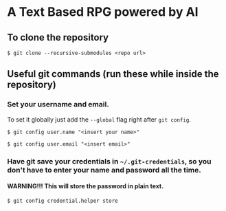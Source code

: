 # A Text Based RPG powered by AI

## To clone the repository

```
$ git clone --recursive-submodules <repo url>
```

## Useful git commands (run these while inside the repository)

### Set your username and email.

To set it globally just add the `--global` flag right after `git config`.

```
$ git config user.name "<insert your name>"

$ git config user.email "<insert email>"
```

### Have git save your credentials in `~/.git-credentials`, so you don't have to enter your name and password all the time.

#### WARNING!!! This will store the password in plain text.

```
$ git config credential.helper store
```
